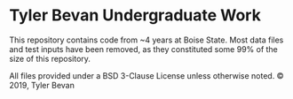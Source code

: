 # Tyler Bevan Undergraduate Work
This repository contains code from ~4 years at Boise State.
Most data files and test inputs have been removed, as they constituted some 99% of the size of this repository.

All files provided under a BSD 3-Clause License unless otherwise noted.
© 2019, Tyler Bevan
